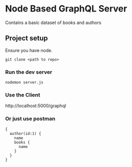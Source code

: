 # Node Based GraphQL Server
Contains a basic dataset of books and authors

## Project setup
Ensure you have node.
```
git clone <path to repo>
```

### Run the dev server
```
nodemon server.js
```
### Use the Client
http://localhost:5000/graphql

### Or just use postman

````
{
  author(id:1) {
    name
    books {
      name
    }
  }
}
 ````